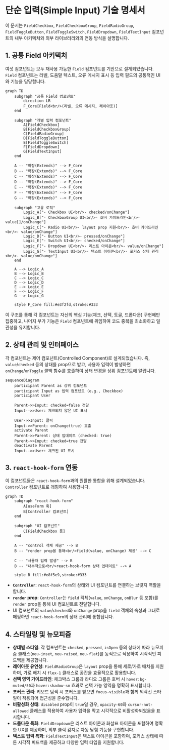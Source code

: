 # 단순 입력(Simple Input) 기술 명세서

이 문서는 `FieldCheckbox`, `FieldCheckboxGroup`, `FieldRadioGroup`, `FieldToggleButton`, `FieldToggleSwitch`, `FieldDropdown`, `FieldTextInput` 컴포넌트의 내부 아키텍처와 외부 라이브러리와의 연동 방식을 설명합니다.

## 1. 공통 Field 아키텍처

여섯 컴포넌트는 모두 재사용 가능한 `Field` 컴포넌트를 기반으로 설계되었습니다. `Field` 컴포넌트는 라벨, 도움말 텍스트, 오류 메시지 표시 등 입력 필드의 공통적인 UI와 기능을 담당합니다.

```mermaid
graph TD
    subgraph "공통 Field 컴포넌트"
        direction LR
        F_Core[Field<br/>(라벨, 오류 메시지, 레이아웃)]
    end

    subgraph "개별 입력 컴포넌트"
        A[FieldCheckbox]
        B[FieldCheckboxGroup]
        C[FieldRadioGroup]
        D[FieldToggleButton]
        E[FieldToggleSwitch]
        F[FieldDropdown]
        G[FieldTextInput]
    end

    A -- "확장(Extends)" --> F_Core
    B -- "확장(Extends)" --> F_Core
    C -- "확장(Extends)" --> F_Core
    D -- "확장(Extends)" --> F_Core
    E -- "확장(Extends)" --> F_Core
    F -- "확장(Extends)" --> F_Core
    G -- "확장(Extends)" --> F_Core

    subgraph "고유 로직"
        Logic_A["- Checkbox UI<br/>- checked/onChange"]
        Logic_B["- CheckboxGroup UI<br/>- 호버 가이드라인<br/>- value[]/onChange"]
        Logic_C["- Radio UI<br/>- layout prop 지원<br/>- 호버 가이드라인<br/>- value/onChange"]
        Logic_D["- Button UI<br/>- pressed/onChange"]
        Logic_E["- Switch UI<br/>- checked/onChange"]
        Logic_F["- Dropdown UI<br/>- 리스트 아이콘<br/>- value/onChange"]
        Logic_G["- TextInput UI<br/>- 텍스트 아이콘<br/>- 포커스 상태 관리<br/>- value/onChange"]
    end

    A --> Logic_A
    B --> Logic_B
    C --> Logic_C
    D --> Logic_D
    E --> Logic_E
    F --> Logic_F
    G --> Logic_G

    style F_Core fill:#e3f2fd,stroke:#333
```

이 구조를 통해 각 컴포넌트는 자신의 핵심 기능(체크, 선택, 토글, 드롭다운) 구현에만 집중하고, 나머지 부가 기능은 `Field` 컴포넌트에 위임하여 코드 중복을 최소화하고 일관성을 유지합니다.

## 2. 상태 관리 및 인터페이스

각 컴포넌트는 제어 컴포넌트(Controlled Component)로 설계되었습니다. 즉, `value`/`checked` 등의 상태를 prop으로 받고, 사용자 입력이 발생하면 `onChange`/`onToggle` 콜백 함수를 호출하여 상태 변경을 상위 컴포넌트에 알립니다.

```mermaid
sequenceDiagram
    participant Parent as 상위 컴포넌트
    participant Input as 입력 컴포넌트 (e.g., Checkbox)
    participant User

    Parent->>Input: checked=false 전달
    Input-->>User: 체크되지 않은 UI 표시

    User->>Input: 클릭
    Input->>Parent: onChange(true) 호출
    activate Parent
    Parent->>Parent: 상태 업데이트 (checked: true)
    Parent->>Input: checked=true 전달
    deactivate Parent
    Input-->>User: 체크된 UI 표시
```

## 3. `react-hook-form` 연동

이 컴포넌트들은 `react-hook-form`과의 원활한 통합을 위해 설계되었습니다. `Controller` 컴포넌트로 래핑하여 사용합니다.

```mermaid
graph TD
    subgraph "react-hook-form"
        A[useForm 훅]
        B[Controller 컴포넌트]
    end

    subgraph "UI 컴포넌트"
        C[FieldCheckbox 등]
    end

    A -- "control 객체 제공" --> B
    B -- "render prop을 통해<br/>field(value, onChange) 제공" --> C

    C -- "사용자 입력 발생" --> B
    B -- "내부적으로<br/>react-hook-form 상태 업데이트" --> A

    style B fill:#e8f5e9,stroke:#333
```

- **`Controller`**: `react-hook-form`의 상태와 UI 컴포넌트를 연결하는 브릿지 역할을 합니다.
- **`render` prop**: `Controller`는 `field` 객체(`value`, `onChange`, `onBlur` 등 포함)를 `render` prop을 통해 UI 컴포넌트로 전달합니다.
- UI 컴포넌트의 `value`/`checked`와 `onChange` prop을 `field` 객체의 속성과 그대로 매핑하면 `react-hook-form`의 상태 관리에 통합됩니다.

## 4. 스타일링 및 뉴모피즘

- **상태별 스타일**: 각 컴포넌트는 `checked`, `pressed`, `isOpen` 등의 상태에 따라 뉴모피즘 클래스(`neu-inset`, `neu-raised`, `neu-flat`)를 동적으로 적용하여 시각적인 피드백을 제공합니다.
- **레이아웃 유연성**: `FieldRadioGroup`은 `layout` prop을 통해 세로/가로 배치를 지원하며, 가로 배치 시 `flex-1` 클래스로 공간을 효율적으로 활용합니다.
- **선택 영역 가이드라인**: 체크박스 그룹과 라디오 그룹은 호버 시 `hover:bg-muted/50`과 `hover:shadow-sm` 효과로 선택 가능 영역을 명확히 표시합니다.
- **포커스 관리**: 키보드 탐색 시 포커스를 받으면 `focus-visible`과 함께 외곽선 스타일이 적용되어 접근성을 준수합니다.
- **비활성화 상태**: `disabled` prop이 `true`일 경우, `opacity-60`와 `cursor-not-allowed` 클래스를 적용하여 사용자 입력을 막고 시각적으로 비활성화되었음을 표시합니다.
- **드롭다운 특화**: `FieldDropdown`은 리스트 아이콘과 화살표 아이콘을 포함하여 명확한 UX를 제공하며, 외부 클릭 감지로 자동 닫힘 기능을 구현합니다.
- **텍스트 입력 특화**: `FieldTextInput`은 텍스트 아이콘을 포함하며, 포커스 상태에 따른 시각적 피드백을 제공하고 다양한 입력 타입을 지원합니다.

